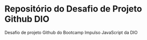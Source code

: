 # Repositório do Desafio de Projeto Github DIO
Desafio de projeto Github do Bootcamp Impulso JavaScript da DIO
